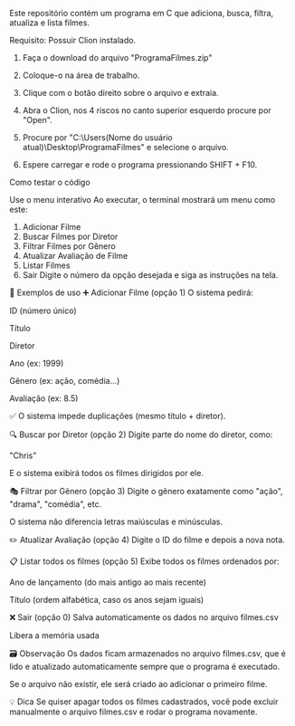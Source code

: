 
Este repositório contém um programa em C que adiciona, busca, filtra, atualiza e lista filmes.

Requisito: Possuir Clion instalado.

1. Faça o download do arquivo "ProgramaFilmes.zip"

2. Coloque-o na área de trabalho.

3. Clique com o botão direito sobre o arquivo e extraia.

4. Abra o Clion, nos 4 riscos no canto superior esquerdo procure por "Open".

5. Procure por "C:\Users\(Nome do usuário atual)\Desktop\ProgramaFilmes" e selecione o arquivo.

6. Espere carregar e rode o programa pressionando SHIFT + F10.



Como testar o código

Use o menu interativo
Ao executar, o terminal mostrará um menu como este:

1. Adicionar Filme
2. Buscar Filmes por Diretor
3. Filtrar Filmes por Gênero
4. Atualizar Avaliação de Filme
5. Listar Filmes
0. Sair
Digite o número da opção desejada e siga as instruções na tela.

🧭 Exemplos de uso
➕ Adicionar Filme (opção 1)
O sistema pedirá:

ID (número único)

Título

Diretor

Ano (ex: 1999)

Gênero (ex: ação, comédia...)

Avaliação (ex: 8.5)

✅ O sistema impede duplicações (mesmo título + diretor).

🔍 Buscar por Diretor (opção 2)
Digite parte do nome do diretor, como:

"Chris"

E o sistema exibirá todos os filmes dirigidos por ele.

🎭 Filtrar por Gênero (opção 3)
Digite o gênero exatamente como "ação", "drama", "comédia", etc.

O sistema não diferencia letras maiúsculas e minúsculas.

✏️ Atualizar Avaliação (opção 4)
Digite o ID do filme e depois a nova nota.

📋 Listar todos os filmes (opção 5)
Exibe todos os filmes ordenados por:

Ano de lançamento (do mais antigo ao mais recente)

Título (ordem alfabética, caso os anos sejam iguais)

❌ Sair (opção 0)
Salva automaticamente os dados no arquivo filmes.csv

Libera a memória usada

🗃️ Observação
Os dados ficam armazenados no arquivo filmes.csv, que é lido e atualizado automaticamente sempre que o programa é executado.

Se o arquivo não existir, ele será criado ao adicionar o primeiro filme.

💡 Dica
Se quiser apagar todos os filmes cadastrados, você pode excluir manualmente o arquivo filmes.csv e rodar o programa novamente.


